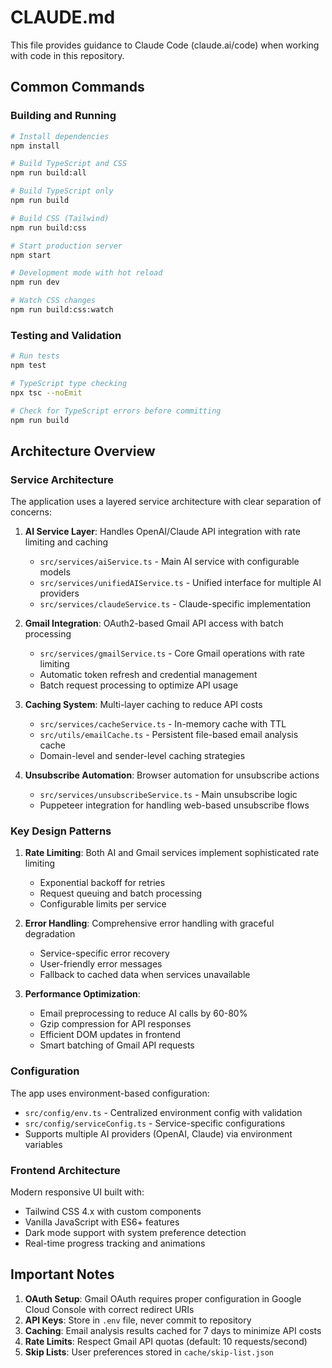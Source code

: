 # CLAUDE.md

This file provides guidance to Claude Code (claude.ai/code) when working with code in this repository.

## Common Commands

### Building and Running
```bash
# Install dependencies
npm install

# Build TypeScript and CSS
npm run build:all

# Build TypeScript only
npm run build

# Build CSS (Tailwind)
npm run build:css

# Start production server
npm start

# Development mode with hot reload
npm run dev

# Watch CSS changes
npm run build:css:watch
```

### Testing and Validation
```bash
# Run tests
npm test

# TypeScript type checking
npx tsc --noEmit

# Check for TypeScript errors before committing
npm run build
```

## Architecture Overview

### Service Architecture
The application uses a layered service architecture with clear separation of concerns:

1. **AI Service Layer**: Handles OpenAI/Claude API integration with rate limiting and caching
   - `src/services/aiService.ts` - Main AI service with configurable models
   - `src/services/unifiedAIService.ts` - Unified interface for multiple AI providers
   - `src/services/claudeService.ts` - Claude-specific implementation

2. **Gmail Integration**: OAuth2-based Gmail API access with batch processing
   - `src/services/gmailService.ts` - Core Gmail operations with rate limiting
   - Automatic token refresh and credential management
   - Batch request processing to optimize API usage

3. **Caching System**: Multi-layer caching to reduce API costs
   - `src/services/cacheService.ts` - In-memory cache with TTL
   - `src/utils/emailCache.ts` - Persistent file-based email analysis cache
   - Domain-level and sender-level caching strategies

4. **Unsubscribe Automation**: Browser automation for unsubscribe actions
   - `src/services/unsubscribeService.ts` - Main unsubscribe logic
   - Puppeteer integration for handling web-based unsubscribe flows

### Key Design Patterns

1. **Rate Limiting**: Both AI and Gmail services implement sophisticated rate limiting
   - Exponential backoff for retries
   - Request queuing and batch processing
   - Configurable limits per service

2. **Error Handling**: Comprehensive error handling with graceful degradation
   - Service-specific error recovery
   - User-friendly error messages
   - Fallback to cached data when services unavailable

3. **Performance Optimization**:
   - Email preprocessing to reduce AI calls by 60-80%
   - Gzip compression for API responses
   - Efficient DOM updates in frontend
   - Smart batching of Gmail API requests

### Configuration

The app uses environment-based configuration:
- `src/config/env.ts` - Centralized environment config with validation
- `src/config/serviceConfig.ts` - Service-specific configurations
- Supports multiple AI providers (OpenAI, Claude) via environment variables

### Frontend Architecture

Modern responsive UI built with:
- Tailwind CSS 4.x with custom components
- Vanilla JavaScript with ES6+ features
- Dark mode support with system preference detection
- Real-time progress tracking and animations

## Important Notes

1. **OAuth Setup**: Gmail OAuth requires proper configuration in Google Cloud Console with correct redirect URIs
2. **API Keys**: Store in `.env` file, never commit to repository
3. **Caching**: Email analysis results cached for 7 days to minimize API costs
4. **Rate Limits**: Respect Gmail API quotas (default: 10 requests/second)
5. **Skip Lists**: User preferences stored in `cache/skip-list.json`